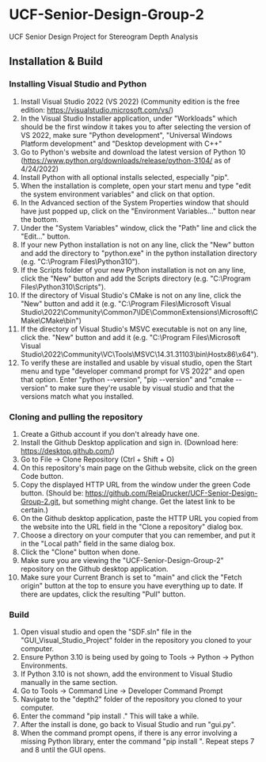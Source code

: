 # UCF-Senior-Design-Group-2
UCF Senior Design Project for Stereogram Depth Analysis 

## Installation & Build
### Installing Visual Studio and Python
1. Install Visual Studio 2022 (VS 2022) (Community edition is the free edition: https://visualstudio.microsoft.com/vs/)
2. In the Visual Studio Installer application, under "Workloads" which should be the first window it takes you to after selecting the version of VS 2022, make sure "Python development", "Universal Windows Platform development" and "Desktop development with C++"
3. Go to Python's website and download the latest version of Python 10 (https://www.python.org/downloads/release/python-3104/ as of 4/24/2022)
4. Install Python with all optional installs selected, especially "pip".
5. When the installation is complete, open your start menu and type "edit the system environment variables" and click on that option.
6. In the Advanced section of the System Properties window that should have just popped up, click on the "Environment Variables..." button near the bottom.
7. Under the "System Variables" window, click the "Path" line and click the "Edit..." button.
8. If your new Python installation is not on any line, click the "New" button and add the directory to "python.exe" in the python installation directory (e.g. "C:\Program Files\Python310\").
9. If the Scripts folder of your new Python installation is not on any line, click the "New" button and add the Scripts directory (e.g. "C:\Program Files\Python310\Scripts\").
10. If the directory of Visual Studio's CMake is not on any line, click the "New" button and add it (e.g. "C:\Program Files\Microsoft Visual Studio\2022\Community\Common7\IDE\CommonExtensions\Microsoft\CMake\CMake\bin")
11. If the directory of Visual Studio's MSVC executable is not on any line, click the. "New" button and add it (e.g. "C:\Program Files\Microsoft Visual Studio\2022\Community\VC\Tools\MSVC\14.31.31103\bin\Hostx86\x64").
12. To verify these are installed and usable by visual studio, open the Start menu and type "developer command prompt for VS 2022" and open that option. Enter "python --version", "pip --version" and "cmake --version" to make sure they're usable by visual studio and that the versions match what you installed.

### Cloning and pulling the repository
1. Create a Github account if you don't already have one.
2. Install the Github Desktop application and sign in. (Download here: https://desktop.github.com/)
3. Go to File -> Clone Repository (Ctrl + Shift + O)
4. On this repository's main page on the Github website, click on the green Code button.
5. Copy the displayed HTTP URL from the window under the green Code button. (Should be: https://github.com/ReiaDrucker/UCF-Senior-Design-Group-2.git, but something might change. Get the latest link to be certain.)
6. On the Github desktop application, paste the HTTP URL you copied from the website into the URL field in the "Clone a repository" dialog box.
7. Choose a directory on your computer that you can remember, and put it in the "Local path" field in the same dialog box.
8. Click the "Clone" button when done.
9. Make sure you are viewing the "UCF-Senior-Design-Group-2" repository on the Github desktop application.
10. Make sure your Current Branch is set to "main" and click the "Fetch origin" button at the top to ensure you have everything up to date. If there are updates, click the resulting "Pull" button.

### Build
1. Open visual studio and open the "SDF.sln" file in the "GUI_Visual_Studio_Project" folder in the repository you cloned to your computer.
2. Ensure Python 3.10 is being used by going to Tools -> Python -> Python Environments.
3. If Python 3.10 is not shown, add the environment to Visual Studio manually in the same section.
4. Go to Tools -> Command Line -> Developer Command Prompt
5. Navigate to the "depth2" folder of the repository you cloned to your computer.
6. Enter the command "pip install ." This will take a while.
7. After the install is done, go back to Visual Studio and run "gui.py".
8. When the command prompt opens, if there is any error involving a missing Python library, enter the command "pip install <missing library>". Repeat steps 7 and 8 until the GUI opens.
